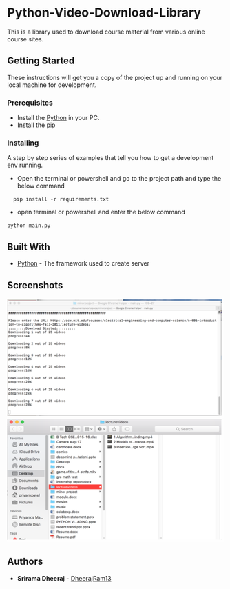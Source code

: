 # Python-Video-Download-Library
This is a library used to download course material from various online course sites.

## Getting Started

These instructions will get you a copy of the project up and running on your local machine for development.

### Prerequisites

* Install the [Python](https://www.python.org/) in your PC.
* Install the [pip](https://pypi.org/project/pip/)

### Installing

A step by step series of examples that tell you how to get a development env running.
* Open the terminal or powershell and go to the project path and type the below command


```
  pip install -r requirements.txt 
```


* open terminal or powershell and enter the below command

```
python main.py
```


## Built With

* [Python](https://www.python.org/)  - The framework used to create server 


## Screenshots

  ![](images/img1.png) 
  ![](images/img2.png) 

## Authors

* **Srirama Dheeraj** - [DheerajRam13](https://github.com/dheerajram13/)
